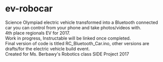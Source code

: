 # ev-robocar
Science Olympiad electric vehicle transformed into a Bluetooth connected car you can control from your phone and take photos/videos with.
<br /> 4th place regionals EV for 2017. 
<br /> Work in progress, Instructable will be linked once completed.
<br /> Final version of code is titled RC_Bluetooth_Car.ino, other versions are drafts/for the electric vehicle build event. 
<br /> Created for Ms. Berbawy's Robotics class SIDE Project 2017 


